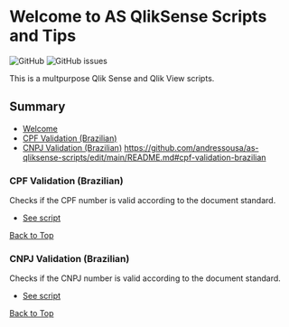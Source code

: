 # Welcome to AS QlikSense Scripts and Tips
![GitHub](https://img.shields.io/github/license/andressousa/as-qliksense-scripts) ![GitHub issues](https://img.shields.io/github/issues/andressousa/as-qliksense-scripts)

This is a multpurpose Qlik Sense and Qlik View scripts.

## Summary
- [Welcome](https://github.com/andressousa/as-qliksense-scripts#welcome-to-as-qliksense-scripts-and-tips)
- [CPF Validation (Brazilian)](https://github.com/andressousa/as-qliksense-scripts#cpf-validation-brazilian)
- [CNPJ Validation (Brazilian)](https://github.com/andressousa/as-qliksense-scripts#cnpj-validation-brazilian)
https://github.com/andressousa/as-qliksense-scripts/edit/main/README.md#cpf-validation-brazilian

### CPF Validation (Brazilian)
Checks if the CPF number is valid according to the document standard.
- [See script](https://github.com/andressousa/as-qliksense-scripts/blob/main/scripts/valida_cpf.qvs)

[Back to Top](https://github.com/andressousa/as-qliksense-scripts#welcome-to-as-qliksense-scripts-and-tips)

### CNPJ Validation (Brazilian)
Checks if the CNPJ number is valid according to the document standard.
- [See script](https://github.com/andressousa/as-qliksense-scripts/blob/main/scripts/valida_cnpj.qvs)

[Back to Top](https://github.com/andressousa/as-qliksense-scripts#welcome-to-as-qliksense-scripts-and-tips)

